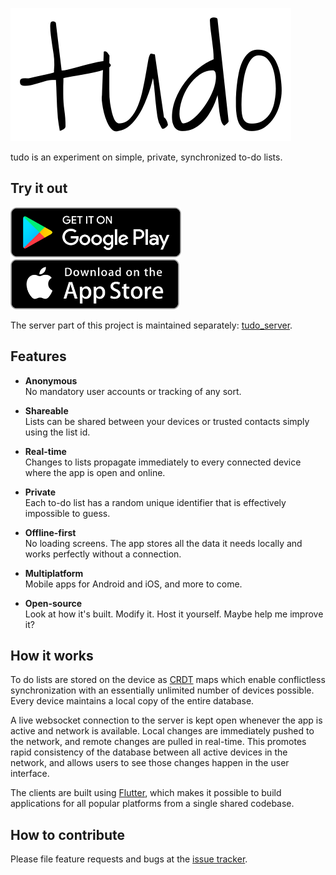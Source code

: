 ![tudo](tudo.svg)

tudo is an experiment on simple, private, synchronized to-do lists.

## Try it out

[<img src="images/google_play.png" height="80">](https://play.google.com/store/apps/details?id=net.cachapa.tudo)
[<img src="images/app_store.png" height="80">](https://apps.apple.com/us/app/tudo-lists/id1550819275)

The server part of this project is maintained separately: [tudo_server](https://github.com/cachapa/tudo_server).

## Features

* **Anonymous**<br/>
No mandatory user accounts or tracking of any sort.

* **Shareable**<br/>
Lists can be shared between your devices or trusted contacts simply using the list id.

* **Real-time**<br/>
Changes to lists propagate immediately to every connected device where the app is open and online.

* **Private**<br/>
Each to-do list has a random unique identifier that is effectively impossible to guess.

* **Offline-first**<br/>
No loading screens. The app stores all the data it needs locally and works perfectly without a connection.

* **Multiplatform**<br/>
Mobile apps for Android and iOS, and more to come.

* **Open-source**<br/>
Look at how it's built. Modify it. Host it yourself. Maybe help me improve it?

## How it works

To do lists are stored on the device as [CRDT](https://github.com/cachapa/crdt) maps which enable conflictless synchronization with an essentially unlimited number of devices possible. Every device maintains a local copy of the entire database.

A live websocket connection to the server is kept open whenever the app is active and network is available. Local changes are immediately pushed to the network, and remote changes are pulled in real-time. This promotes rapid consistency of the database between all active devices in the network, and allows users to see those changes happen in the user interface.

The clients are built using [Flutter](https://flutter.io), which makes it possible to build applications for all popular platforms from a single shared codebase.

## How to contribute

Please file feature requests and bugs at the [issue tracker](https://github.com/cachapa/tudo_client/issues).
